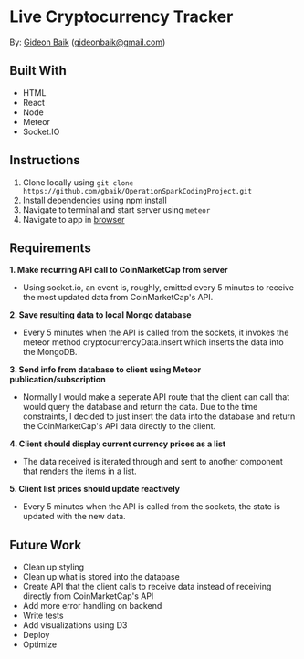 # Live Cryptocurrency Tracker
By: [Gideon Baik](https://github.com/gbaik) (gideonbaik@gmail.com)

## Built With
* HTML
* React
* Node
* Meteor
* <span>Socket.IO</span>

## Instructions
  1. Clone locally using `git clone https://github.com/gbaik/OperationSparkCodingProject.git`
  2. Install dependencies using npm install
  3. Navigate to terminal and start server using `meteor`
  4. Navigate to app in [browser](http://localhost:3000/)

## Requirements
**1. Make recurring API call to CoinMarketCap from server**
  - Using <span>socket.io</span>, an event is, roughly, emitted every 5 minutes to receive the most updated data from CoinMarketCap's API.

**2. Save resulting data to local Mongo database**
  - Every 5 minutes when the API is called from the sockets, it invokes the meteor method cryptocurrencyData.insert which inserts the data into the MongoDB.

**3. Send info from database to client using Meteor publication/subscription**
  - Normally I would make a seperate API route that the client can call that would query the database and return the data. Due to the time constraints, I decided to just insert the data into the database and return the CoinMarketCap's API data directly to the client. 

**4. Client should display current currency prices as a list**
  - The data received is iterated through and sent to another component that renders the items in a list.

**5. Client list prices should update reactively**
  - Every 5 minutes when the API is called from the sockets, the state is updated with the new data.

## Future Work
- Clean up styling
- Clean up what is stored into the database
- Create API that the client calls to receive data instead of receiving directly from CoinMarketCap's API
- Add more error handling on backend
- Write tests
- Add visualizations using D3
- Deploy
- Optimize


